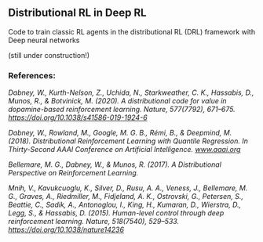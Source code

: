 ## **Distributional RL in Deep RL**


Code to train classic RL agents in the distributional RL (DRL) framework with Deep neural networks

(still under construction!)



### References:


_Dabney, W., Kurth-Nelson, Z., Uchida, N., Starkweather, C. K., Hassabis, D., Munos, R., & Botvinick, M. (2020). A distributional code for value in dopamine-based reinforcement learning. Nature, 577(7792), 671–675. https://doi.org/10.1038/s41586-019-1924-6_

_Dabney, W., Rowland, M., Google, M. G. B., Rémi, B., & Deepmind, M. (2018). Distributional Reinforcement Learning with Quantile Regression. In Thirty-Second AAAI Conference on Artificial Intelligence. www.aaai.org_

_Bellemare, M. G., Dabney, W., & Munos, R. (2017). A Distributional Perspective on Reinforcement Learning._

_Mnih, V., Kavukcuoglu, K., Silver, D., Rusu, A. A., Veness, J., Bellemare, M. G., Graves, A., Riedmiller, M., Fidjeland, A. K., Ostrovski, G., Petersen, S., Beattie, C., Sadik, A., Antonoglou, I., King, H., Kumaran, D., Wierstra, D., Legg, S., & Hassabis, D. (2015). Human-level control through deep reinforcement learning. Nature, 518(7540), 529–533. https://doi.org/10.1038/nature14236_


